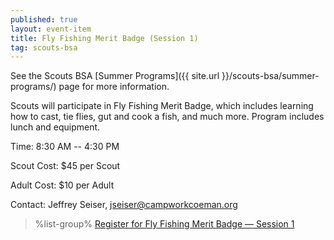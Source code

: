 ```yaml
---
published: true
layout: event-item
title: Fly Fishing Merit Badge (Session 1)
tag: scouts-bsa
---
```


See the Scouts BSA [Summer Programs]({{ site.url }}/scouts-bsa/summer-programs/) page for more information.

Scouts will participate in Fly Fishing Merit Badge, which includes learning how to cast, tie flies, gut and cook a fish, and much more. Program includes lunch and equipment.

Time: 8:30 AM -- 4:30 PM

Scout Cost: $45 per Scout

Adult Cost: $10 per Adult

Contact: Jeffrey Seiser, [jseiser@campworkcoeman.org](mailto:jseiser@campworkcoeman.org)

> %list-group%
> <a href="https://scoutingevent.com/066-63701-168197" class="list-group-item">Register for Fly Fishing Merit Badge &mdash; Session 1</a>
